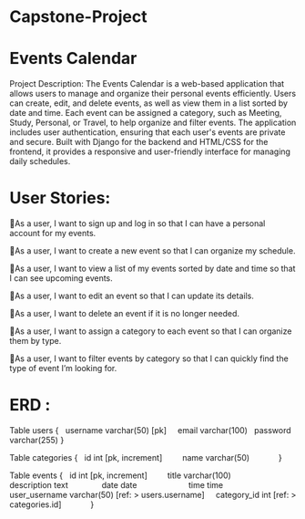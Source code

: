 # Capstone-Project

# Events Calendar
Project Description:
The Events Calendar is a web-based application that allows users to manage and organize their personal events efficiently. Users can create, edit, and delete events, as well as view them in a list sorted by date and time. Each event can be assigned a category, such as Meeting, Study, Personal, or Travel, to help organize and filter events. The application includes user authentication, ensuring that each user's events are private and secure. Built with Django for the backend and HTML/CSS for the frontend, it provides a responsive and user-friendly interface for managing daily schedules.

# User Stories:

As a user, I want to sign up and log in so that I can have a personal account for my events.

As a user, I want to create a new event so that I can organize my schedule.

As a user, I want to view a list of my events sorted by date and time so that I can see upcoming events.

As a user, I want to edit an event so that I can update its details.

As a user, I want to delete an event if it is no longer needed.

As a user, I want to assign a category to each event so that I can organize them by type.

As a user, I want to filter events by category so that I can quickly find the type of event I’m looking for.

# ERD :

Table users {
  username varchar(50) [pk]  
  email varchar(100)
  password varchar(255)
}

Table categories {
  id int [pk, increment]      
  name varchar(50)             
}

Table events {
  id int [pk, increment]       
  title varchar(100)            
  description text             
  date date                    
  time time                     
  user_username varchar(50) [ref: > users.username]  
  category_id int [ref: > categories.id]            
}

